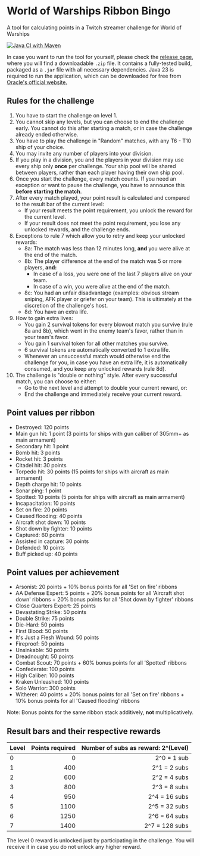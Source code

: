 # World of Warships Ribbon Bingo

A tool for calculating points in a Twitch streamer challenge for World of Warships

[![Java CI with Maven](https://github.com/jbuerkle/WoWsRibbonBingo/actions/workflows/maven.yml/badge.svg?branch=main&event=push)](https://github.com/jbuerkle/WoWsRibbonBingo/actions/workflows/maven.yml)

In case you want to run the tool for yourself, please check
the [release page](https://github.com/jbuerkle/WoWsRibbonBingo/releases), where you will find a downloadable `.zip`
file. It contains a fully-tested build, packaged as a `.jar` file with all necessary dependencies. Java 23 is required
to run the application, which can be downloaded for free
from [Oracle's official website.](https://www.oracle.com/java/technologies/downloads/)

## Rules for the challenge

1. You have to start the challenge on level 1.
2. You cannot skip any levels, but you can choose to end the challenge early. You cannot do this after starting a match,
   or in case the challenge already ended otherwise.
3. You have to play the challenge in "Random" matches, with any T6 - T10 ship of your choice.
4. You may invite any number of players into your division.
5. If you play in a division, you and the players in your division may use every ship only **once** per challenge. Your
   ship pool will be shared between players, rather than each player having their own ship pool.
6. Once you start the challenge, every match counts. If you need an exception or want to pause the challenge, you have
   to announce this **before starting the match**.
7. After every match played, your point result is calculated and compared to the result bar of the current level:
    - If your result meets the point requirement, you unlock the reward for the current level.
    - If your result does not meet the point requirement, you lose any unlocked rewards, and the challenge ends.
8. Exceptions to rule 7 which allow you to retry and keep your unlocked rewards:
    - 8a: The match was less than 12 minutes long, **and** you were alive at the end of the match.
    - 8b: The player difference at the end of the match was 5 or more players, **and:**
        - In case of a loss, you were one of the last 7 players alive on your team.
        - In case of a win, you were alive at the end of the match.
    - 8c: You had an unfair disadvantage (examples: obvious stream sniping, AFK player or griefer on your team). This is
      ultimately at the discretion of the challenge's host.
    - 8d: You have an extra life.
9. How to gain extra lives:
    - You gain 2 survival tokens for every blowout match you survive (rule 8a and 8b), which went in the enemy team's
      favor, rather than in your team's favor.
    - You gain 1 survival token for all other matches you survive.
    - 6 survival tokens are automatically converted to 1 extra life.
    - Whenever an unsuccessful match would otherwise end the challenge for you, in case you have an extra life, it is
      automatically consumed, and you keep any unlocked rewards (rule 8d).
10. The challenge is "double or nothing" style. After every successful match, you can choose to either:
    - Go to the next level and attempt to double your current reward, or:
    - End the challenge and immediately receive your current reward.

## Point values per ribbon

- Destroyed: 120 points
- Main gun hit: 1 point (3 points for ships with gun caliber of 305mm+ as main armament)
- Secondary hit: 1 point
- Bomb hit: 3 points
- Rocket hit: 3 points
- Citadel hit: 30 points
- Torpedo hit: 30 points (15 points for ships with aircraft as main armament)
- Depth charge hit: 10 points
- Sonar ping: 1 point
- Spotted: 10 points (5 points for ships with aircraft as main armament)
- Incapacitation: 10 points
- Set on fire: 20 points
- Caused flooding: 40 points
- Aircraft shot down: 10 points
- Shot down by fighter: 10 points
- Captured: 60 points
- Assisted in capture: 30 points
- Defended: 10 points
- Buff picked up: 40 points

## Point values per achievement

- Arsonist: 20 points + 10% bonus points for all 'Set on fire' ribbons
- AA Defense Expert: 5 points + 20% bonus points for all 'Aircraft shot down' ribbons + 20% bonus points for all 'Shot
  down by fighter' ribbons
- Close Quarters Expert: 25 points
- Devastating Strike: 50 points
- Double Strike: 75 points
- Die-Hard: 50 points
- First Blood: 50 points
- It's Just a Flesh Wound: 50 points
- Fireproof: 50 points
- Unsinkable: 50 points
- Dreadnought: 50 points
- Combat Scout: 70 points + 60% bonus points for all 'Spotted' ribbons
- Confederate: 100 points
- High Caliber: 100 points
- Kraken Unleashed: 100 points
- Solo Warrior: 300 points
- Witherer: 40 points + 20% bonus points for all 'Set on fire' ribbons + 10% bonus points for all 'Caused flooding'
  ribbons

Note: Bonus points for the same ribbon stack additively, **not** multiplicatively.

## Result bars and their respective rewards

| Level | Points required | Number of subs as reward: 2^(Level) |
|-------|----------------:|------------------------------------:|
| 0     |               0 |                         2^0 = 1 sub |
| 1     |             400 |                        2^1 = 2 subs |
| 2     |             600 |                        2^2 = 4 subs |
| 3     |             800 |                        2^3 = 8 subs |
| 4     |             950 |                       2^4 = 16 subs |
| 5     |            1100 |                       2^5 = 32 subs |
| 6     |            1250 |                       2^6 = 64 subs |
| 7     |            1400 |                      2^7 = 128 subs |

The level 0 reward is unlocked just by participating in the challenge. You will receive it in case you do not unlock any
higher reward.
